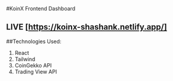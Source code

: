 #KoinX Frontend Dashboard
## LIVE [https://koinx-shashank.netlify.app/]
##Technologies Used:
1. React
2. Tailwind
3. CoinGekko API
4. Trading View API
